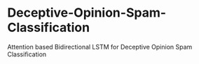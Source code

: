 # Deceptive-Opinion-Spam-Classification
Attention based Bidirectional LSTM for Deceptive Opinion Spam Classification
